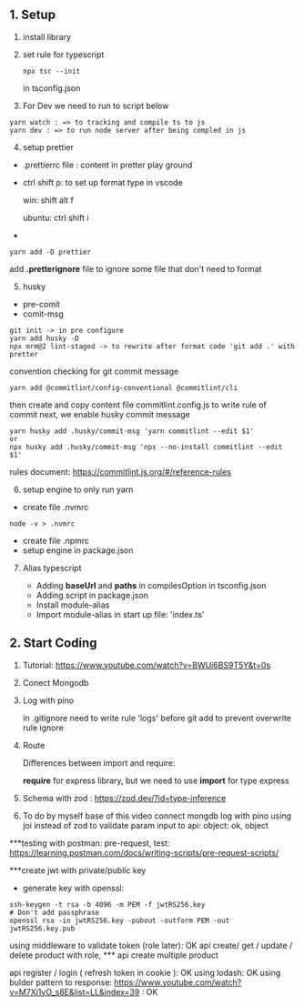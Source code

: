 ## 1. Setup

1. install library
2. set rule for typescript

   ```
   npx tsc --init
   ```

   in tsconfig.json

3. For Dev we need to run to script below

```
yarn watch : => to tracking and compile ts to js
yarn dev : => to run node server after being compled in js
```

4. setup prettier

- .prettierrc file : content in pretter play ground

* ctrl shift p: to set up format type in vscode

  win: shift alt f

  ubuntu: ctrl shift i

-

```
yarn add -D prettier
```

add **.pretterignore** file to ignore some file that don't need to format

5. husky

- pre-comit
- comit-msg

```
git init -> in pre configure
yarn add husky -D
npx mrm@2 lint-staged -> to rewrite after format code 'git add .' with pretter
```

convention checking for git commit message

```
yarn add @commitlint/config-conventional @commitlint/cli
```

then create and copy content file commitlint.config.js to write rule of commit
next, we enable husky commit message

```
yarn husky add .husky/commit-msg 'yarn commitlint --edit $1'
or
npx husky add .husky/commit-msg 'npx --no-install commitlint --edit $1'
```

rules document: https://commitlint.js.org/#/reference-rules

6. setup engine to only run yarn
- create file .nvmrc
```
node -v > .nvmrc
```
- create file .npmrc
- setup engine in package.json

7. Alias typescript

    - Adding **baseUrl** and **paths** in compilesOption in tsconfig.json
    - Adding script in package.json
    - Install module-alias
    - Import module-alias in start up file: 'index.ts'

## 2. Start Coding
1. Tutorial: https://www.youtube.com/watch?v=BWUi6BS9T5Y&t=0s 
2. Conect Mongodb
3. Log with pino

    in .gitignore need to write rule 'logs' before git add to prevent overwrite rule ignore

4. Route

     Differences between import and require:

    **require** for express library,  but we need to use **import** for type express
5. Schema with zod : https://zod.dev/?id=type-inference 

6. To do by myself base of this video
connect mongdb
log with pino
using joi instead of zod to validate param input to api: object: ok, object

***testing with postman: pre-request, test: https://learning.postman.com/docs/writing-scripts/pre-request-scripts/

***create jwt with private/public key
- generate key with openssl: 
```
ssh-keygen -t rsa -b 4096 -m PEM -f jwtRS256.key
# Don't add passphrase
openssl rsa -in jwtRS256.key -pubout -outform PEM -out jwtRS256.key.pub

```

using middleware to validate token (role later): OK
api create/ get / update / delete product with role,
*** api  create multiple product

api register / login ( refresh token in cookie ): OK
using lodash: OK
using bulder pattern to response: https://www.youtube.com/watch?v=M7Xi1yO_s8E&list=LL&index=39 : OK